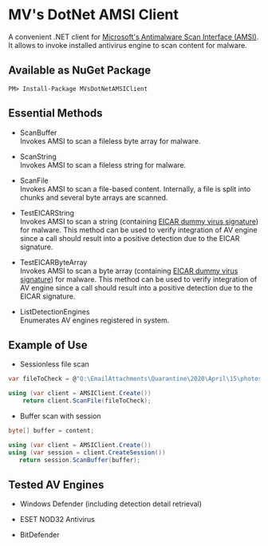 # MV's DotNet AMSI Client
A convenient .NET client for [Microsoft's Antimalware Scan Interface (AMSI)](https://docs.microsoft.com/en-us/windows/win32/amsi/antimalware-scan-interface-portal). It allows to invoke installed antivirus engine to scan content for malware. 

## Available as NuGet Package

```
PM> Install-Package MVsDotNetAMSIClient
```

## Essential Methods

* ScanBuffer  
Invokes AMSI to scan a fileless byte array for malware.  

* ScanString  
Invokes AMSI to scan a fileless string for malware.  

* ScanFile  
Invokes AMSI to scan a file-based content. Internally, a file is split into chunks and several byte arrays are scanned.  

* TestEICARString  
Invokes AMSI to scan a string (containing [EICAR dummy virus signature](https://www.eicar.org/?page_id=3950)) for malware. This method can be used to verify integration of AV engine since a call should result into a positive detection due to the EICAR signature.  

* TestEICARByteArray  
Invokes AMSI to scan a byte array (containing [EICAR dummy virus signature](https://www.eicar.org/?page_id=3950)) for malware. This method can be used to verify integration of AV engine since a call should result into a positive detection due to the EICAR signature.  

* ListDetectionEngines  
Enumerates AV engines registered in system.


## Example of Use

* Sessionless file scan

```csharp
var fileToCheck = @"Q:\EmailAttachments\Quarantine\2020\April\15\photos.zip";

using (var client = AMSIClient.Create())
    return client.ScanFile(fileToCheck);
```
* Buffer scan with session

```csharp
byte[] buffer = content;

using (var client = AMSIClient.Create())
using (var session = client.CreateSession())
   return session.ScanBuffer(buffer);
```

## Tested AV Engines



* Windows Defender (including detection detail retrieval)

* ESET NOD32 Antivirus

* BitDefender
